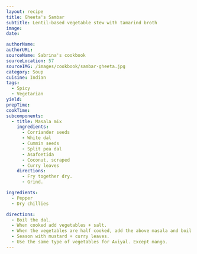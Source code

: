 ```yaml
---
layout: recipe
title: Gheeta's Sambar
subtitle: Lentil-based vegetable stew with tamarind broth
image:
date:

authorName:
authorURL:
sourceName: Sabrina's cookbook
sourceLocation: 57
sourceIMG: /images/cookbook/sambar-gheeta.jpg
category: Soup
cuisine: Indian
tags:
  - Spicy
  - Vegetarian
yield:
prepTime:
cookTime:
subcomponents:
  - title: Masala mix
    ingredients:
      - Corriander seeds
      - White dal
      - Cummin seeds
      - Split pea dal
      - Asafoetida
      - Coconut, scraped
      - Curry leaves
    directions:
      - Fry together dry.
      - Grind.

ingredients:
  - Pepper
  - Dry chillies

directions:
  - Boil the dal.
  - When cooked add vegetables + salt.
  - When the vegetables are half cooked, add the above masala and boil dry with Tamarind juice.
  - Season with mustard + curry leaves.
  - Use the same type of vegetables for Aviyal. Except mango.
---
```

